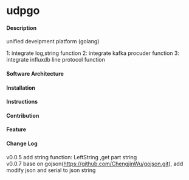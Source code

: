 # udpgo

#### Description
unified develpment platform (golang)

1: integrate log,string function 
2: integrate kafka procuder function
3: integrate influxdb line protocol function

#### Software Architecture

#### Installation



#### Instructions



#### Contribution


#### Feature

#### Change Log
v0.0.5 add string function: LeftString ,get part string  
v0.0.7 base on gojson(https://github.com/ChengjinWu/gojson.git), add modify json and serial to json string 